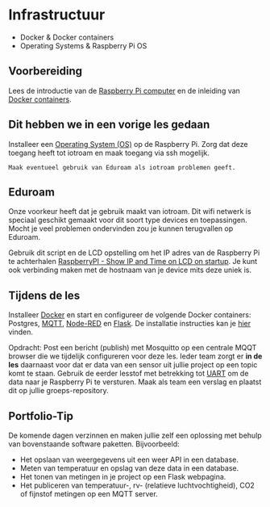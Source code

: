 # Infrastructuur

- Docker & Docker containers
- Operating Systems & Raspberry Pi OS

## Voorbereiding

Lees de introductie van de [Raspberry Pi computer](../../hardware-interfacing/embedded/computer/Raspberry-Pi/README.md) en de inleiding van [Docker containers](../../infrastructuur/Docker/README.md).

## Dit hebben we in een vorige les gedaan

Installeer een [Operating System (OS)](../../infrastructuur/OS/Raspberry-Pi-OS/README.md) op de Raspberry Pi. Zorg dat deze toegang heeft tot iotroam en maak toegang via ssh mogelijk. 

    Maak eventueel gebruik van Eduroam als iotroam problemen geeft.

## Eduroam

Onze voorkeur heeft dat je gebruik maakt van iotroam. Dit wifi netwerk is speciaal geschikt gemaakt voor dit soort type devices en toepassingen. Mocht je veel problemen ondervinden zou je kunnen terugvallen op Eduroam.

Gebruik dit script en de LCD opstelling om het IP adres van de Raspberry Pi te achterhalen [RaspberryPI - Show IP and Time on LCD on startup](https://github.com/RickMageddon/RaspberryPI-LCD-IPonStartup). Je kunt ook verbinding maken met de hostnaam van je device mits deze uniek is. 

## Tijdens de les

Installeer [Docker](../../infrastructuur/Docker/README.md) en start en configureer de volgende Docker containers: Postgres, [MQTT](../../software/communicatie/MQTT/README.md), [Node-RED](../../software/visueel-programmeren/Node-RED/README.md) en [Flask](../../software/webserver/Flask/README.md). De installatie instructies kan je [hier](../../infrastructuur/OS/Raspberry-Pi-OS/README.md) vinden.

Opdracht: Post een bericht (publish) met Mosquitto op een centrale MQQT browser die we tijdelijk configureren voor deze les. Ieder team zorgt er **in de les** daarnaast voor dat er data van een sensor uit jullie project op een topic komt te staan. Gebruik de eerder lesstof met betrekking tot [UART](../../hardware-interfacing/communicatie/UART/README.md) om de data naar je Raspberry Pi te versturen. Maak als team een verslag en plaatst dit op jullie groeps-repository.

## Portfolio-Tip

De komende dagen verzinnen en maken jullie zelf een oplossing met behulp van bovenstaande software paketten. Bijvoorbeeld:
- Het opslaan van weergegevens uit een weer API in een database.
- Meten van temperatuur en opslag van deze data in een database.
- Het tonen van metingen in je project op een Flask webpagina.
- Het publiceren van temperatuur-, rv- (relatieve luchtvochtigheid), CO2 of fijnstof metingen op een MQTT server. 
